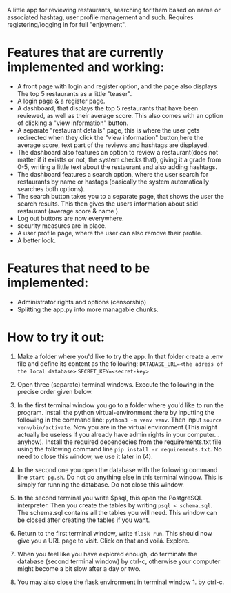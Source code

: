 A little app for reviewing restaurants, searching for them based on name or associated hashtag, user profile management and such. 
Requires registering/logging in for full "enjoyment". 

# Features that are currently implemented and working:
- A front page with login and register option, and the page also displays The top 5 restaurants as a little "teaser". 
- A login page & a register page. 
- A dashboard, that displays the top 5 restaurants that have been reviewed, as well as their average score. This also comes with an option of clicking a "view information" button.
- A separate "restaurant details" page, this is where the user gets redirected when they click the "view information" button,here the average score, text part of the reviews and hashtags are displayed.
- The dashboard also features an option to review a restaurant(does not matter if it existts or not, the system checks that), giving it a grade from 0-5, writing a little text about the restaurant and also adding hashtags. 
- The dashboard features a search option, where the user search for restaurants by name or hastags (basically the system automatically searches both options).
- The search button takes you to a separate page, that shows the user the search results. This then gives the users information about said restaurant (average score & name ).
- Log out buttons are now everywhere.
- security measures are in place.
- A user profile page, where the user can also remove their profile.
- A better look. 

# Features that need to be implemented:
- Administrator rights and options (censorship)
- Splitting the app.py into more managable chunks. 

# How to try it out: 
1. Make a folder where you'd like to try the app. In that folder create a .env file and define its content as the following: 
```DATABASE_URL=<the adress of the local database>```
```SECRET_KEY=<secret-key>```

2. Open three (separate) terminal windows. Execute the following in the precise order given below.

3. In the first terminal window you go to a folder where you'd like to run the program. Install the python virtual-environment there by inputting the following in the command line: 
```python3 -m venv venv```.
Then input 
```source venv/bin/activate```.
Now you are in the virtual environment (This might actually be useless if you already have admin rights in your computer... anyhow).  Install the required dependecies from the requirements.txt file using the following command line 
```pip install -r requirements.txt```.
No need to close this window, we use it later in (4).  

4. In the second one you open the database with the following command line 
```start-pg.sh```.
Do not do anything else in this terminal window. This is simply for running the database. Do not close this window. 

5. In the second terminal you write $psql, this open the PostgreSQL interpreter. Then you create the tables by writing 
```psql < schema.sql```.
The schema.sql contains all the tables you will need. This window can be closed after creating the tables if you want.

6. Return to the first terminal window, write 
```flask run```.
This should now give you a URL page to visit. Click on that and voilá. Explore.

7. When you feel like you have explored enough, do terminate the database (second terminal window) by ctrl-c, otherwise your computer might become a bit slow after a day or two.

8. You may also close the flask environment in terminal window 1. by ctrl-c. 
